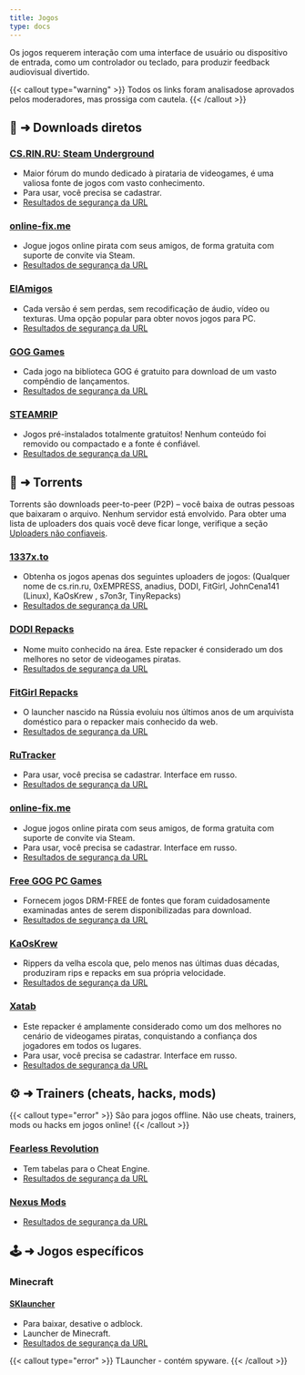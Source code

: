 ```yaml
---
title: Jogos
type: docs
---
```

Os jogos requerem interação com uma interface de usuário ou dispositivo de entrada, como um controlador ou teclado, para produzir feedback audiovisual divertido.

{{< callout type="warning" >}}
Todos os links foram analisados ​​e aprovados pelos moderadores, mas prossiga com cautela.
{{< /callout >}}

## 📑 ➜ Downloads diretos

### [CS.RIN.RU: Steam Underground](https://cs.rin.ru/forum/)
- Maior fórum do mundo dedicado à pirataria de videogames, é uma valiosa fonte de jogos com vasto conhecimento.
- Para usar, você precisa se cadastrar.
- [Resultados de segurança da URL](https://www.urlvoid.com/scan/cs.rin.ru/)
### [online-fix.me](https://online-fix.me/)
- Jogue jogos online pirata com seus amigos, de forma gratuita com suporte de convite via Steam.
- [Resultados de segurança da URL](https://www.urlvoid.com/scan/online-fix.me/)
### [ElAmigos](https://elamigos.site/)
- Cada versão é sem perdas, sem recodificação de áudio, vídeo ou texturas. Uma opção popular para obter novos jogos para PC.
- [Resultados de segurança da URL](https://www.urlvoid.com/scan/elamigos.site/)
### [GOG Games](https://gog-games.to/)
- Cada jogo na biblioteca GOG é gratuito para download de um vasto compêndio de lançamentos.
- [Resultados de segurança da URL](https://www.urlvoid.com/scan/gog-games.to/)
### [STEAMRIP](https://steamrip.com/)
- Jogos pré-instalados totalmente gratuitos! Nenhum conteúdo foi removido ou compactado e a fonte é confiável.
- [Resultados de segurança da URL](https://www.urlvoid.com/scan/steamrip.com/)
 
## 🧲 ➜ Torrents

Torrents são downloads peer-to-peer (P2P) – você baixa de outras pessoas que baixaram o arquivo. Nenhum servidor está envolvido.
Para obter uma lista de uploaders dos quais você deve ficar longe, verifique a seção [Uploaders não confiaveis](sites-inseguros.md).

### [1337x.to](https://1337x.to/about) 
- Obtenha os jogos apenas dos seguintes uploaders de jogos: (Qualquer nome de cs.rin.ru, 0xEMPRESS, anadius, DODI, FitGirl, JohnCena141 (Linux), KaOsKrew , s7on3r, TinyRepacks)
- [Resultados de segurança da URL](https://www.urlvoid.com/scan/1337x.to/)
### [DODI Repacks](https://dodi-repacks.site/)
- Nome muito conhecido na área. Este repacker é considerado um dos melhores no setor de videogames piratas.
- [Resultados de segurança da URL](https://www.urlvoid.com/scan/dodi-repacks.site/)
### [FitGirl Repacks](https://fitgirl-repacks.site/)
- O launcher nascido na Rússia evoluiu nos últimos anos de um arquivista doméstico para o repacker mais conhecido da web.
- [Resultados de segurança da URL](https://www.urlvoid.com/scan/fitgirl-repacks.site/)
### [RuTracker](https://rutracker.org/)
- Para usar, você precisa se cadastrar. Interface em russo.
- [Resultados de segurança da URL](https://www.urlvoid.com/scan/rutracker.org/)
### [online-fix.me](https://online-fix.me/)
- Jogue jogos online pirata com seus amigos, de forma gratuita com suporte de convite via Steam.
- Para usar, você precisa se cadastrar. Interface em russo.
- [Resultados de segurança da URL](https://www.urlvoid.com/scan/online-fix.me/)
### [Free GOG PC Games](https://freegogpcgames.com/)
- Fornecem jogos DRM-FREE de fontes que foram cuidadosamente examinadas antes de serem disponibilizadas para download.
- [Resultados de segurança da URL](https://www.urlvoid.com/scan/freegogpcgames.com/)
### [KaOsKrew](https://kaoskrew.org/)
- Rippers da velha escola que, pelo menos nas últimas duas décadas, produziram rips e repacks em sua própria velocidade.
- [Resultados de segurança da URL](https://www.urlvoid.com/scan/kaoskrew.org/)
### [Xatab](https://byxatab.com/)
- Este repacker é amplamente considerado como um dos melhores no cenário de videogames piratas, conquistando a confiança dos jogadores em todos os lugares.
- Para usar, você precisa se cadastrar. Interface em russo.
- [Resultados de segurança da URL](https://www.urlvoid.com/scan/byxatab.com/)

## ⚙️ ➜ Trainers (cheats, hacks, mods)

{{< callout type="error" >}}
São para jogos offline. Não use cheats, trainers, mods ou hacks em jogos online!
{{< /callout >}}

### [Fearless Revolution](https://fearlessrevolution.com/)
- Tem tabelas para o Cheat Engine.
- [Resultados de segurança da URL](https://www.urlvoid.com/scan/fearlessrevolution.com/)
### [Nexus Mods](https://www.nexusmods.com/)
- [Resultados de segurança da URL](https://www.urlvoid.com/scan/nexusmods.com/)

## 🕹️ ➜ Jogos específicos

### Minecraft
#### [SKlauncher](https://skmedix.pl/)
- Para baixar, desative o adblock.
- Launcher de Minecraft.
- [Resultados de segurança da URL](https://www.urlvoid.com/scan/skmedix.pl/)

{{< callout type="error" >}}
TLauncher - contém spyware.
{{< /callout >}}
